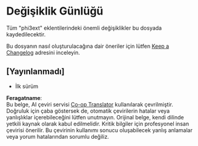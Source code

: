 <!--
CO_OP_TRANSLATOR_METADATA:
{
  "original_hash": "dbb0b6218ce5f9cf0ede8f4201f6ad58",
  "translation_date": "2025-07-16T16:49:00+00:00",
  "source_file": "code/07.Lab/01/Apple/phi3ext/CHANGELOG.md",
  "language_code": "tr"
}
-->
# Değişiklik Günlüğü

Tüm "phi3ext" eklentilerindeki önemli değişiklikler bu dosyada kaydedilecektir.

Bu dosyanın nasıl oluşturulacağına dair öneriler için lütfen [Keep a Changelog](http://keepachangelog.com/) adresini inceleyin.

## [Yayınlanmadı]

- İlk sürüm

**Feragatname**:  
Bu belge, AI çeviri servisi [Co-op Translator](https://github.com/Azure/co-op-translator) kullanılarak çevrilmiştir. Doğruluk için çaba göstersek de, otomatik çevirilerin hatalar veya yanlışlıklar içerebileceğini lütfen unutmayın. Orijinal belge, kendi dilinde yetkili kaynak olarak kabul edilmelidir. Kritik bilgiler için profesyonel insan çevirisi önerilir. Bu çevirinin kullanımı sonucu oluşabilecek yanlış anlamalar veya yorum hatalarından sorumlu değiliz.